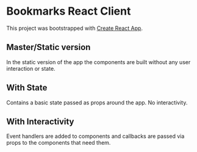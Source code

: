 # Bookmarks React Client
This project was bootstrapped with [Create React App](https://github.com/facebook/create-react-app).

## Master/Static version
In the static version of the app the components are built without any user interaction or state.

## With State
Contains a basic state passed as props around the app. No interactivity.

## With Interactivity
Event handlers are added to components and callbacks are passed via props to the components that need them.
